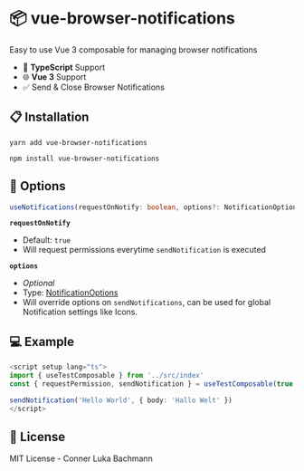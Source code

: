 # 📦 vue-browser-notifications

Easy to use Vue 3 composable for managing browser notifications

- 🧩 **TypeScript** Support
- 🌐 **Vue 3** Support
- ✅ Send & Close Browser Notifications

## 📋 Installation

```
yarn add vue-browser-notifications

npm install vue-browser-notifications
```

## 🔗 Options

```ts
useNotifications(requestOnNotify: boolean, options?: NotificationOptions)
```

**`requestOnNotify`**
- Default: `true`
- Will request permissions everytime `sendNotification` is executed

**`options`**
- *Optional*
- Type: [NotificationOptions](https://github.com/Intevel/vue-browser-notifications/blob/master/src/types/index.d.ts#L1)
- Will override options on `sendNotifications`, can be used for global Notification settings like Icons.

## 💻 Example

```ts
<script setup lang="ts">
import { useTestComposable } from '../src/index'
const { requestPermission, sendNotification } = useTestComposable(true, { icon: 'https://github.githubassets.com/images/modules/logos_page/GitHub-Mark.png'})

sendNotification('Hello World', { body: 'Hallo Welt' })
</script>
```
## 💚 License

MIT License - Conner Luka Bachmann